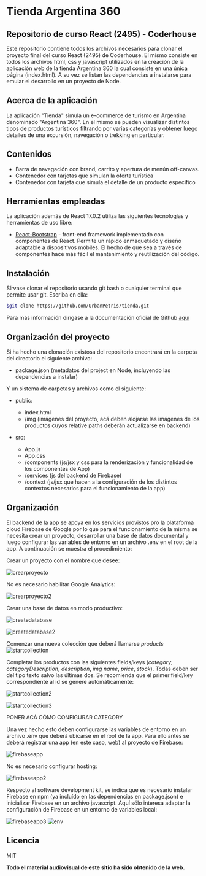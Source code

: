 # Tienda Argentina 360

## Repositorio de curso React (2495) - Coderhouse

Este repositorio contiene todos los archivos necesarios para clonar el proyecto final del curso React (2495) de Coderhouse. El mismo consiste en todos los archivos html, css y javascript utilizados en la creación de la aplicación web de la tienda Argentina 360 la cual consiste en una única página (index.html). A su vez se listan las dependencias a instalarse para emular el desarrollo en un proyecto de Node.

## Acerca de la aplicación

La aplicación "Tienda" simula un e-commerce de turismo en Argentina denominado "Argentina 360". En el mismo se pueden visualizar distintos tipos de productos turísticos filtrando por varias categorías y obtener luego detalles de una excursión, navegación o trekking en particular.

## Contenidos

- Barra de navegación con brand, carrito y apertura de menún off-canvas.
- Contenedor con tarjetas que simulan la oferta turística
- Contenedor con tarjeta que simula el detalle de un producto específico

## Herramientas empleadas

La aplicación además de React 17.0.2 utiliza las siguientes tecnologías y herramientas de uso libre:

- [React-Bootstrap] - front-end framework implementado con componentes de React. Permite un rápido enmaquetado y diseño adaptable a dispositivos móbiles. El hecho de que sea a través de componentes hace más fácil el mantenimiento y reutilización del código.

## Instalación

Sírvase clonar el repositorio usando git bash o cualquier terminal que permite usar git. Escriba en ella:

```sh
$git clone https://github.com/UrbanPetris/tienda.git
```

Para más información dirígase a la documentación oficial de Github [aquí](https://docs.github.com/es/repositories/creating-and-managing-repositories/cloning-a-repository)

## Organización del proyecto

Si ha hecho una clonación existosa del repositorio encontrará en la carpeta del directorio el siguiente archivo:

- package.json (metadatos del project en Node, incluyendo las dependencias a instalar)

Y un sistema de carpetas y archivos como el siguiente:

- public:

  - index.html
  - /img (imágenes del proyecto, acá deben alojarse las imágenes de los productos cuyos relative paths deberán actualizarse en backend)

- src:
  - App.js
  - App.css
  - /components (js/jsx y css para la renderización y funcionalidad de los componentes de App)
  - /services (js del backend de Firebase)
  - /context (js/jsx que hacen a la configuración de los distintos contextos necesarios para el funcionamiento de la app)

## Organización

El backend de la app se apoya en los servicios provistos pro la plataforma cloud Firebase de Google por lo que para el funcionamiento de la misma se necesita crear un proyecto, desarrollar una base de datos documental y luego configurar las variables de entorno en un archivo .env en el root de la app. A continuación se muestra el procedimiento:

Crear un proyecto con el nombre que desee:

![crearproyecto](https://github.com/UrbanPetris/tienda/blob/master/public/img/createproject.JPG?raw=true)

No es necesario habilitar Google Analytics:

![crearproyecto2](https://github.com/UrbanPetris/tienda/blob/master/public/img/createproject2.JPG?raw=true)

Crear una base de datos en modo productivo:

![createdatabase](https://github.com/UrbanPetris/tienda/blob/master/public/img/createdatabase.JPG?raw=true)

![createdatabase2](https://github.com/UrbanPetris/tienda/blob/master/public/img/createdatabase2.JPG?raw=true)

Comenzar una nueva colección que deberá llamarse _products_
![startcollection](https://github.com/UrbanPetris/tienda/blob/master/public/img/startcollection.JPG?raw=true)

Completar los productos con las siguientes fields/keys (_category_, _categoryDescription_, _description_, _img_ _name_, _price_, _stock_). Todas deben ser del tipo texto salvo las últimas dos. Se recomienda que el primer field/key correspondiente al id se genere automáticamente:

![startcollection2](https://github.com/UrbanPetris/tienda/blob/master/public/img/startcollection2.JPG?raw=true)

![startcollection3](https://github.com/UrbanPetris/tienda/blob/master/public/img/startcollection3.JPG?raw=true)

PONER ACÁ CÓMO CONFIGURAR CATEGORY

Una vez hecho esto deben configurarse las variables de entorno en un archivo .env que deberá ubicarse en el root de la app. Para ello antes se deberá registrar una app (en este caso, web) al proyecto de Firebase:

![firebaseapp](https://github.com/UrbanPetris/tienda/blob/master/public/img/firebaseapp.JPG?raw=true)

No es necesario configurar hosting:

![firebaseapp2](https://github.com/UrbanPetris/tienda/blob/master/public/img/firebaseapp2.JPG?raw=true)

Respecto al software development kit, se indica que es necesario instalar Firebase en npm (ya incluído en las dependencias en package.json) e inicializar Firebase en un archivo javascript. Aquí sólo interesa adaptar la configuración de Firebase en un entorno de variables local:

![firebaseapp3](https://github.com/UrbanPetris/tienda/blob/master/public/img/firebaseapp3.JPG?raw=true)
![env](https://github.com/UrbanPetris/tienda/blob/master/public/img/env.JPG?raw=true)

## Licencia

MIT

**Todo el material audiovisual de este sitio ha sido obtenido de la web.**

[react-bootstrap]: https://react-bootstrap.github.io/
